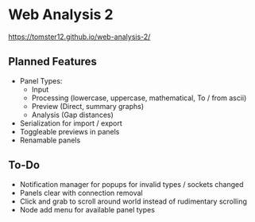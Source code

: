 # Web Analysis 2

https://tomster12.github.io/web-analysis-2/

## Planned Features

- Panel Types:
  - Input
  - Processing (lowercase, uppercase, mathematical, To / from ascii)
  - Preview (Direct, summary graphs)
  - Analysis (Gap distances)
- Serialization for import / export
- Toggleable previews in panels
- Renamable panels

## To-Do

- Notification manager for popups for invalid types / sockets changed
- Panels clear with connection removal
- Click and grab to scroll around world instead of rudimentary scrolling
- Node add menu for available panel types
